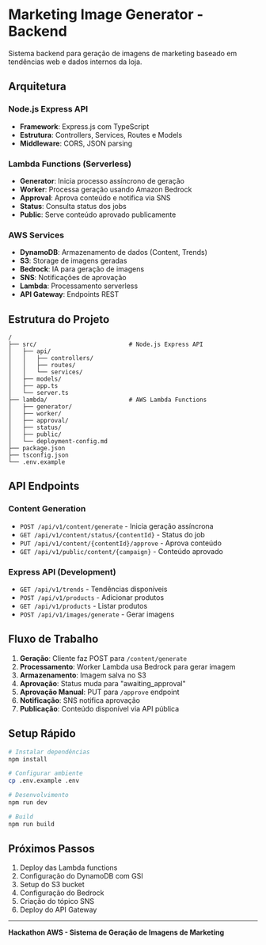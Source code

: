 # Marketing Image Generator - Backend

Sistema backend para geração de imagens de marketing baseado em tendências web e dados internos da loja.

## Arquitetura

### Node.js Express API
- **Framework**: Express.js com TypeScript
- **Estrutura**: Controllers, Services, Routes e Models
- **Middleware**: CORS, JSON parsing

### Lambda Functions (Serverless)
- **Generator**: Inicia processo assíncrono de geração
- **Worker**: Processa geração usando Amazon Bedrock
- **Approval**: Aprova conteúdo e notifica via SNS
- **Status**: Consulta status dos jobs
- **Public**: Serve conteúdo aprovado publicamente

### AWS Services
- **DynamoDB**: Armazenamento de dados (Content, Trends)
- **S3**: Storage de imagens geradas
- **Bedrock**: IA para geração de imagens
- **SNS**: Notificações de aprovação
- **Lambda**: Processamento serverless
- **API Gateway**: Endpoints REST

## Estrutura do Projeto

```
/
├── src/                          # Node.js Express API
│   ├── api/
│   │   ├── controllers/
│   │   ├── routes/
│   │   └── services/
│   ├── models/
│   ├── app.ts
│   └── server.ts
├── lambda/                       # AWS Lambda Functions
│   ├── generator/
│   ├── worker/
│   ├── approval/
│   ├── status/
│   ├── public/
│   └── deployment-config.md
├── package.json
├── tsconfig.json
└── .env.example
```

## API Endpoints

### Content Generation
- `POST /api/v1/content/generate` - Inicia geração assíncrona
- `GET /api/v1/content/status/{contentId}` - Status do job
- `PUT /api/v1/content/{contentId}/approve` - Aprova conteúdo
- `GET /api/v1/public/content/{campaign}` - Conteúdo aprovado

### Express API (Development)
- `GET /api/v1/trends` - Tendências disponíveis
- `POST /api/v1/products` - Adicionar produtos
- `GET /api/v1/products` - Listar produtos
- `POST /api/v1/images/generate` - Gerar imagens

## Fluxo de Trabalho

1. **Geração**: Cliente faz POST para `/content/generate`
2. **Processamento**: Worker Lambda usa Bedrock para gerar imagem
3. **Armazenamento**: Imagem salva no S3
4. **Aprovação**: Status muda para "awaiting_approval"
5. **Aprovação Manual**: PUT para `/approve` endpoint
6. **Notificação**: SNS notifica aprovação
7. **Publicação**: Conteúdo disponível via API pública

## Setup Rápido

```bash
# Instalar dependências
npm install

# Configurar ambiente
cp .env.example .env

# Desenvolvimento
npm run dev

# Build
npm run build
```

## Próximos Passos

1. Deploy das Lambda functions
2. Configuração do DynamoDB com GSI
3. Setup do S3 bucket
4. Configuração do Bedrock
5. Criação do tópico SNS
6. Deploy do API Gateway

---

**Hackathon AWS - Sistema de Geração de Imagens de Marketing**